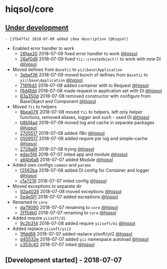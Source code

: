 # hiqsol/core

## [Under development]

    - [3fb47fa] 2018-07-09 added idea description [@hiqsol]
- Enabled error handler to work
    - [26fae20] 2018-07-09 fixed error handler to work [@hiqsol]
    - [26af0d9] 2018-07-09 fixed `Yii::createObject()` to work with new DI [@hiqsol]
- Moved defines from `BaseYii` to `yii\base\Application`
    - [3ebef36] 2018-07-09 moved bunch of defines from `BaseYii` to `yii\base\Application` [@hiqsol]
    - [716f6d3] 2018-07-08 added container with to Request [@hiqsol]
    - [f6d4fdd] 2018-07-08 made request in application set with DI [@hiqsol]
    - [83a350d] 2018-07-08 removed constructor with configure from BaseObject and Component [@hiqsol]
- Moved `Yii` to helpers
    - [8bea076] 2018-07-08 moved `Yii` to helpers, left only helper functions, removed aliases, logger and such - used DI [@hiqsol]
    - [b8bf4ad] 2018-07-08 moved log and cache in separate packages [@hiqsol]
    - [2705517] 2018-07-08 added i18n [@hiqsol]
    - [0509517] 2018-07-08 added require psr log and simple-cache [@hiqsol]
    - [2728a8f] 2018-07-08 trying [@hiqsol]
    - [edac5f4] 2018-07-07 inited app and module [@hiqsol]
    - [a84b6a8] 2018-07-07 added Module [@hiqsol]
- Added own configs `common` and `params`
    - [f2562ba] 2018-07-08 added DI config for Container and logger [@hiqsol]
    - [c1a7219] 2018-07-07 inited config [@hiqsol]
- Moved exceptions to separate dir
    - [92a4028] 2018-07-08 moved exceptions [@hiqsol]
    - [5e4e5f1] 2018-07-07 added exceptions [@hiqsol]
- Renamed to `core`
    - [da79090] 2018-07-07 renaming to `core` [@hiqsol]
    - [2f15db0] 2018-07-07 renaming to `core` [@hiqsol]
- Added require `yiisoft/di`
    - [9c2b314] 2018-07-08 added require `yiisoft/di` [@hiqsol]
- Added replace `yiisoft/yii2`
    - [1ffdd88] 2018-07-07 added replace yiisoft/yii2 [@hiqsol]
    - [d45532e] 2018-07-07 added `yii` namespace autoload [@hiqsol]
    - [c353c42] 2018-07-07 inited [@hiqsol]

## [Development started] - 2018-07-07

[@hiqsol]: https://github.com/hiqsol
[sol@hiqdev.com]: https://github.com/hiqsol
[9c2b314]: https://github.com/hiqsol/core/commit/9c2b314
[2728a8f]: https://github.com/hiqsol/core/commit/2728a8f
[92a4028]: https://github.com/hiqsol/core/commit/92a4028
[da79090]: https://github.com/hiqsol/core/commit/da79090
[edac5f4]: https://github.com/hiqsol/core/commit/edac5f4
[c1a7219]: https://github.com/hiqsol/core/commit/c1a7219
[5e4e5f1]: https://github.com/hiqsol/core/commit/5e4e5f1
[2f15db0]: https://github.com/hiqsol/core/commit/2f15db0
[a84b6a8]: https://github.com/hiqsol/core/commit/a84b6a8
[d45532e]: https://github.com/hiqsol/core/commit/d45532e
[1ffdd88]: https://github.com/hiqsol/core/commit/1ffdd88
[c353c42]: https://github.com/hiqsol/core/commit/c353c42
[Under development]: https://github.com/hiqsol/core/releases
[3fb47fa]: https://github.com/hiqsol/core/commit/3fb47fa
[26fae20]: https://github.com/hiqsol/core/commit/26fae20
[26af0d9]: https://github.com/hiqsol/core/commit/26af0d9
[3ebef36]: https://github.com/hiqsol/core/commit/3ebef36
[f2562ba]: https://github.com/hiqsol/core/commit/f2562ba
[716f6d3]: https://github.com/hiqsol/core/commit/716f6d3
[f6d4fdd]: https://github.com/hiqsol/core/commit/f6d4fdd
[83a350d]: https://github.com/hiqsol/core/commit/83a350d
[8bea076]: https://github.com/hiqsol/core/commit/8bea076
[b8bf4ad]: https://github.com/hiqsol/core/commit/b8bf4ad
[2705517]: https://github.com/hiqsol/core/commit/2705517
[0509517]: https://github.com/hiqsol/core/commit/0509517
